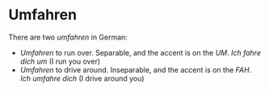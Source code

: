# Umfahren
There are two *umfahren* in German:

* *Umfahren* to run over. Separable, and the accent is on the *UM*. *Ich fahre dich um* (I run you over)
* *Umfahren* to drive around. Inseparable, and the accent is on the *FAH*. *Ich umfahre dich* (I drive around you)
